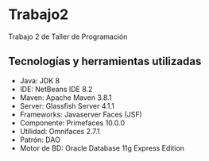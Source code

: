 # Trabajo2
Trabajo 2 de Taller de Programación

## Tecnologías y herramientas utilizadas
- Java: JDK 8
- IDE: NetBeans IDE 8.2
- Maven: Apache Maven 3.8.1
- Server: Glassfish Server 4.1.1
- Frameworks: Javaserver Faces (JSF)
- Componente: Primefaces 10.0.0
- Utilidad: Omnifaces 2.7.1
- Patrón: DAO
- Motor de BD: Oracle Database 11g Express Edition
